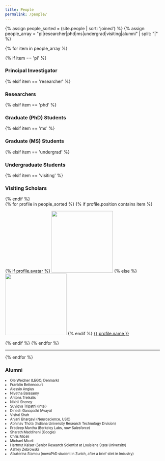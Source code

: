 ```yaml
---
title: People
permalink: /people/
---
```


{% assign people_sorted = (site.people | sort: 'joined') %}
{% assign people_array = "pi|researcher|phd|ms|undergrad|visiting|alumni" | split: "|" %}

{% for item in people_array %}

<div class="pos_header">
 {% if item == 'pi' %}
<h3>Principal Investigator</h3>
 {% elsif item == 'researcher' %}
<h3>Researchers</h3>
 {% elsif item == 'phd' %}
<h3>Graduate (PhD) Students</h3>
 {% elsif item == 'ms' %}
<h3>Graduate (MS) Students</h3>
 {% elsif item == 'undergrad' %}
<h3>Undergraduate Students</h3>
 {% elsif item == 'visiting' %}
<h3>Visiting Scholars</h3>
{% endif %}
</div>

<div class="content list people">
  {% for profile in people_sorted %}
    {% if profile.position contains item %}
    <div class="list-item-people">
      <p class="list-post-title">
        {% if profile.avatar %}
        <a href="{{ site.baseurl }}{{ profile.url }}"><img width="200" src="{{site.baseurl}}/images/people/{{profile.avatar}}"></a>
        {% else %}
        <a href="{{ site.baseurl }}{{ profile.url }}"><img width="200" src="http://evansheline.com/wp-content/uploads/2011/02/facebook-Storm-Trooper.jpg"></a>
        {% endif %}
        <a class="name" href="{{ site.baseurl }}{{ profile.url }}">{{ profile.name }}</a>
      </p>
    </div>    
    {% endif %}
  {% endfor %}
</div>
<hr>
{% endfor %}

<h3>Alumni</h3>
<dl style="font-size:0.7rem;">
<li>Ole Weidner (LEGO, Denmark)</li>
<li>Franklin Bettencourt</li>
<li>Alessio Angius</li>
<li>Nivetha Balasamy</li>
<li>Antons Treikalis</li>
<li>Nikhil Shenoy</li>
<li>Suvigya Tripathi (Intel)</li>
<li>Dinesh Ganapathi (Avaya)</li>
<li>Vishal Shah</li>
<li>Anjani Bhargavi (Neuroscience, USC)</li>
<li>Abhinav Thota (Indiana University Research Technology Division)</li>
<li>Pradeep Mantha (Berkeley Labs, now Salesforce)</li>
<li>Sharath Maddineni (Google)</li>
<li>Chris Miceli</li>
<li>Michael Miceli</li>
<li>Hartmut Kaiser (Senior Research Scientist at Louisiana State University)</li>
<li>Ashley Zebrowski</li>
<li>Aikaterina Stamou (nowaPhD student in Zurich, after a brief stint in Industry)</li>
</dl>